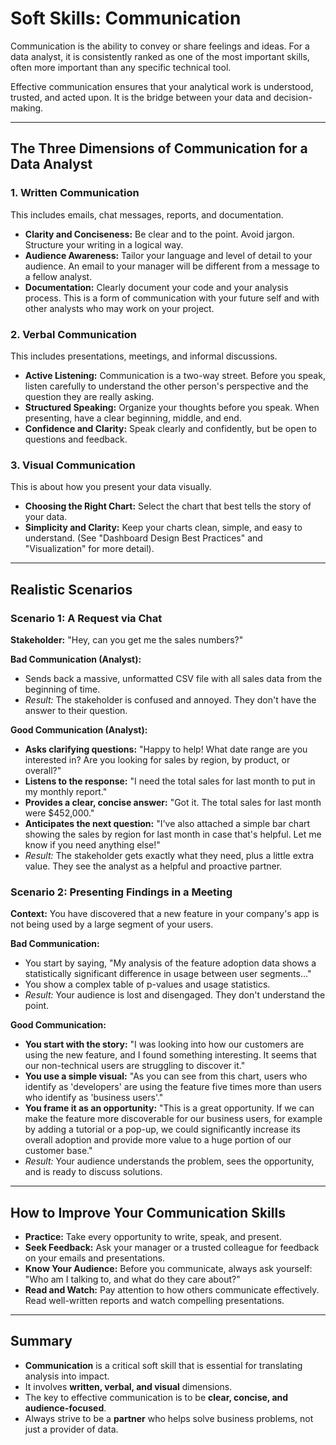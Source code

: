 # Soft Skills: Communication

Communication is the ability to convey or share feelings and ideas. For a data analyst, it is consistently ranked as one of the most important skills, often more important than any specific technical tool.

Effective communication ensures that your analytical work is understood, trusted, and acted upon. It is the bridge between your data and decision-making.

---

## The Three Dimensions of Communication for a Data Analyst

### 1. Written Communication

This includes emails, chat messages, reports, and documentation.

*   **Clarity and Conciseness:** Be clear and to the point. Avoid jargon. Structure your writing in a logical way.
*   **Audience Awareness:** Tailor your language and level of detail to your audience. An email to your manager will be different from a message to a fellow analyst.
*   **Documentation:** Clearly document your code and your analysis process. This is a form of communication with your future self and with other analysts who may work on your project.

### 2. Verbal Communication

This includes presentations, meetings, and informal discussions.

*   **Active Listening:** Communication is a two-way street. Before you speak, listen carefully to understand the other person's perspective and the question they are really asking.
*   **Structured Speaking:** Organize your thoughts before you speak. When presenting, have a clear beginning, middle, and end.
*   **Confidence and Clarity:** Speak clearly and confidently, but be open to questions and feedback.

### 3. Visual Communication

This is about how you present your data visually.

*   **Choosing the Right Chart:** Select the chart that best tells the story of your data.
*   **Simplicity and Clarity:** Keep your charts clean, simple, and easy to understand. (See "Dashboard Design Best Practices" and "Visualization" for more detail).

---

## Realistic Scenarios

### Scenario 1: A Request via Chat

**Stakeholder:** "Hey, can you get me the sales numbers?"

**Bad Communication (Analyst):**
*   Sends back a massive, unformatted CSV file with all sales data from the beginning of time.
*   *Result:* The stakeholder is confused and annoyed. They don't have the answer to their question.

**Good Communication (Analyst):**
*   **Asks clarifying questions:** "Happy to help! What date range are you interested in? Are you looking for sales by region, by product, or overall?"
*   **Listens to the response:** "I need the total sales for last month to put in my monthly report."
*   **Provides a clear, concise answer:** "Got it. The total sales for last month were $452,000."
*   **Anticipates the next question:** "I've also attached a simple bar chart showing the sales by region for last month in case that's helpful. Let me know if you need anything else!"
*   *Result:* The stakeholder gets exactly what they need, plus a little extra value. They see the analyst as a helpful and proactive partner.

### Scenario 2: Presenting Findings in a Meeting

**Context:** You have discovered that a new feature in your company's app is not being used by a large segment of your users.

**Bad Communication:**
*   You start by saying, "My analysis of the feature adoption data shows a statistically significant difference in usage between user segments..."
*   You show a complex table of p-values and usage statistics.
*   *Result:* Your audience is lost and disengaged. They don't understand the point.

**Good Communication:**
*   **You start with the story:** "I was looking into how our customers are using the new feature, and I found something interesting. It seems that our non-technical users are struggling to discover it."
*   **You use a simple visual:** "As you can see from this chart, users who identify as 'developers' are using the feature five times more than users who identify as 'business users'."
*   **You frame it as an opportunity:** "This is a great opportunity. If we can make the feature more discoverable for our business users, for example by adding a tutorial or a pop-up, we could significantly increase its overall adoption and provide more value to a huge portion of our customer base."
*   *Result:* Your audience understands the problem, sees the opportunity, and is ready to discuss solutions.

---

## How to Improve Your Communication Skills

*   **Practice:** Take every opportunity to write, speak, and present.
*   **Seek Feedback:** Ask your manager or a trusted colleague for feedback on your emails and presentations.
*   **Know Your Audience:** Before you communicate, always ask yourself: "Who am I talking to, and what do they care about?"
*   **Read and Watch:** Pay attention to how others communicate effectively. Read well-written reports and watch compelling presentations.

---

## Summary

-   **Communication** is a critical soft skill that is essential for translating analysis into impact.
-   It involves **written, verbal, and visual** dimensions.
-   The key to effective communication is to be **clear, concise, and audience-focused**.
-   Always strive to be a **partner** who helps solve business problems, not just a provider of data.
